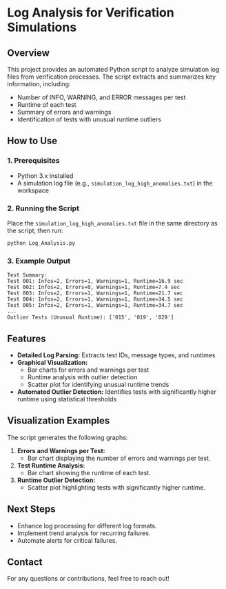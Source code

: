 # Log Analysis for Verification Simulations

## Overview
This project provides an automated Python script to analyze simulation log files from verification processes. The script extracts and summarizes key information, including:
- Number of INFO, WARNING, and ERROR messages per test
- Runtime of each test
- Summary of errors and warnings
- Identification of tests with unusual runtime outliers

## How to Use
### 1. Prerequisites
- Python 3.x installed
- A simulation log file (e.g., `simulation_log_high_anomalies.txt`) in the workspace

### 2. Running the Script
Place the `simulation_log_high_anomalies.txt` file in the same directory as the script, then run:
```bash
python Log_Analysis.py
```

### 3. Example Output
```
Test Summary:
Test 001: Infos=2, Errors=1, Warnings=1, Runtime=16.9 sec
Test 002: Infos=2, Errors=0, Warnings=1, Runtime=7.4 sec
Test 003: Infos=2, Errors=1, Warnings=1, Runtime=21.7 sec
Test 004: Infos=2, Errors=1, Warnings=1, Runtime=34.5 sec
Test 005: Infos=2, Errors=1, Warnings=1, Runtime=34.7 sec
...
Outlier Tests (Unusual Runtime): ['015', '019', '029']
```

## Features
- **Detailed Log Parsing:** Extracts test IDs, message types, and runtimes
- **Graphical Visualization:**
  - Bar charts for errors and warnings per test
  - Runtime analysis with outlier detection
  - Scatter plot for identifying unusual runtime trends
- **Automated Outlier Detection:** Identifies tests with significantly higher runtime using statistical thresholds

## Visualization Examples
The script generates the following graphs:
1. **Errors and Warnings per Test:**
   - Bar chart displaying the number of errors and warnings per test.
2. **Test Runtime Analysis:**
   - Bar chart showing the runtime of each test.
3. **Runtime Outlier Detection:**
   - Scatter plot highlighting tests with significantly higher runtime.

## Next Steps
- Enhance log processing for different log formats.
- Implement trend analysis for recurring failures.
- Automate alerts for critical failures.

## Contact
For any questions or contributions, feel free to reach out!

